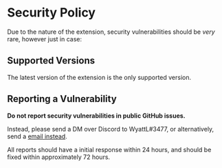 # Security Policy

Due to the nature of the extension, security vulnerabilities should be *very* rare, however just in case:

## Supported Versions

The latest version of the extension is the only supported version.

## Reporting a Vulnerability

**Do not report security vulnerabilities in public GitHub issues.**

Instead, please send a DM over Discord to WyattL#3477, or alternatively, send a [email instead](mailto:wslipsc1@stu.k12.wv.us).

All reports should have a initial response within 24 hours, and should be fixed within approximately 72 hours.
